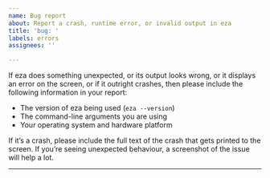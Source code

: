 ```yaml
---
name: Bug report
about: Report a crash, runtime error, or invalid output in eza
title: 'bug: '
labels: errors
assignees: ''

---
```


If eza does something unexpected, or its output looks wrong, or it displays an error on the screen, or if it outright crashes, then please include the following information in your report:

- The version of eza being used (`eza --version`)
- The command-line arguments you are using
- Your operating system and hardware platform

If it’s a crash, please include the full text of the crash that gets printed to the screen. If you’re seeing unexpected behaviour, a screenshot of the issue will help a lot.

---
